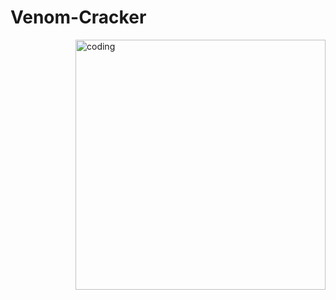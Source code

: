 # Venom-Cracker
<img align="right" width=400 alt="coding" src="https://media0.giphy.com/media/3o6fJ9uxj9z5XOfxD2/giphy.gif?cid=ecf05e47u1xlfvzj3cary6v2rne8ho0c3e8c108t9gmz90aw&rid=giphy.gif&ct=g">
